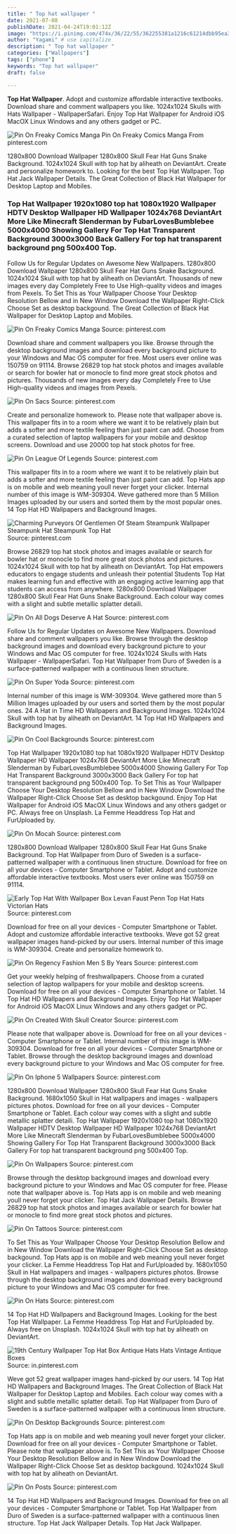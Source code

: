 ```yaml
---
title: " Top hat wallpaper "
date: 2021-07-08
publishDate: 2021-04-24T19:01:12Z
image: "https://i.pinimg.com/474x/36/22/55/362255381a1216c61214dbb95ea38a7b.jpg"
author: "Yagami" # use capitalize
description: " Top hat wallpaper "
categories: ["Wallpapers"]
tags: ["phone"]
keywords: "Top hat wallpaper"
draft: false

---
```



**Top Hat Wallpaper**. Adopt and customize affordable interactive textbooks. Download share and comment wallpapers you like. 1024x1024 Skulls with Hats Wallpaper - WallpaperSafari. Enjoy Top Hat Wallpaper for Android iOS MacOX Linux Windows and any others gadget or PC.

![Pin On Freaky Comics Manga](https://i.pinimg.com/originals/2e/c4/b5/2ec4b5aee15f337351e7cd631b516204.jpg "Pin On Freaky Comics Manga")
Pin On Freaky Comics Manga From pinterest.com


1280x800 Download Wallpaper 1280x800 Skull Fear Hat Guns Snake Background. 1024x1024 Skull with top hat by aliheath on DeviantArt. Create and personalize homework to. Looking for the best Top Hat Wallpaper. Top Hat Jack Wallpaper Details. The Great Collection of Black Hat Wallpaper for Desktop Laptop and Mobiles.

### Top Hat Wallpaper 1920x1080 top hat 1080x1920 Wallpaper HDTV Desktop Wallpaper HD Wallpaper 1024x768 DeviantArt More Like Minecraft Slenderman by FubarLovesBumblebee 5000x4000 Showing Gallery For Top Hat Transparent Background 3000x3000 Back Gallery For top hat transparent background png 500x400 Top.

Follow Us for Regular Updates on Awesome New Wallpapers. 1280x800 Download Wallpaper 1280x800 Skull Fear Hat Guns Snake Background. 1024x1024 Skull with top hat by aliheath on DeviantArt. Thousands of new images every day Completely Free to Use High-quality videos and images from Pexels. To Set This as Your Wallpaper Choose Your Desktop Resolution Bellow and in New Window Download the Wallpaper Right-Click Choose Set as desktop backgound. The Great Collection of Black Hat Wallpaper for Desktop Laptop and Mobiles.


![Pin On Freaky Comics Manga](https://i.pinimg.com/originals/2e/c4/b5/2ec4b5aee15f337351e7cd631b516204.jpg "Pin On Freaky Comics Manga")
Source: pinterest.com

Download share and comment wallpapers you like. Browse through the desktop background images and download every background picture to your Windows and Mac OS computer for free. Most users ever online was 150759 on 91114. Browse 26829 top hat stock photos and images available or search for bowler hat or monocle to find more great stock photos and pictures. Thousands of new images every day Completely Free to Use High-quality videos and images from Pexels.

![Pin On Sacs](https://i.pinimg.com/originals/c3/f6/68/c3f66854977aa77958d0a0a0b114c4fd.jpg "Pin On Sacs")
Source: pinterest.com

Create and personalize homework to. Please note that wallpaper above is. This wallpaper fits in to a room where we want it to be relatively plain but adds a softer and more textile feeling than just paint can add. Choose from a curated selection of laptop wallpapers for your mobile and desktop screens. Download and use 20000 top hat stock photos for free.

![Pin On League Of Legends](https://i.pinimg.com/originals/82/eb/29/82eb2986046ee78508b2b5dff3fcdbdf.png "Pin On League Of Legends")
Source: pinterest.com

This wallpaper fits in to a room where we want it to be relatively plain but adds a softer and more textile feeling than just paint can add. Top Hats app is on mobile and web meaning youll never forget your clicker. Internal number of this image is WM-309304. Weve gathered more than 5 Million Images uploaded by our users and sorted them by the most popular ones. 14 Top Hat HD Wallpapers and Background Images.

![Charming Purveyors Of Gentlemen Of Steam Steampunk Wallpaper Steampunk Hat Steampunk Top Hat](https://i.pinimg.com/originals/af/92/95/af929520387832404f5bb56f6b4b0436.jpg "Charming Purveyors Of Gentlemen Of Steam Steampunk Wallpaper Steampunk Hat Steampunk Top Hat")
Source: pinterest.com

Browse 26829 top hat stock photos and images available or search for bowler hat or monocle to find more great stock photos and pictures. 1024x1024 Skull with top hat by aliheath on DeviantArt. Top Hat empowers educators to engage students and unleash their potential Students Top Hat makes learning fun and effective with an engaging active learning app that students can access from anywhere. 1280x800 Download Wallpaper 1280x800 Skull Fear Hat Guns Snake Background. Each colour way comes with a slight and subtle metallic splatter detaili.

![Pin On All Dogs Deserve A Hat](https://i.pinimg.com/originals/84/bc/5b/84bc5bf8f590f603538a2d661dc9b486.jpg "Pin On All Dogs Deserve A Hat")
Source: pinterest.com

Follow Us for Regular Updates on Awesome New Wallpapers. Download share and comment wallpapers you like. Browse through the desktop background images and download every background picture to your Windows and Mac OS computer for free. 1024x1024 Skulls with Hats Wallpaper - WallpaperSafari. Top Hat Wallpaper from Duro of Sweden is a surface-patterned wallpaper with a continuous linen structure.

![Pin On Super Yoda](https://i.pinimg.com/originals/66/3c/7c/663c7c8cfc81248a34b08224945bebc8.jpg "Pin On Super Yoda")
Source: pinterest.com

Internal number of this image is WM-309304. Weve gathered more than 5 Million Images uploaded by our users and sorted them by the most popular ones. 24 A Hat in Time HD Wallpapers and Background Images. 1024x1024 Skull with top hat by aliheath on DeviantArt. 14 Top Hat HD Wallpapers and Background Images.

![Pin On Cool Backgrounds](https://i.pinimg.com/originals/44/a3/82/44a382b7263542741160d0119eb356f5.jpg "Pin On Cool Backgrounds")
Source: pinterest.com

Top Hat Wallpaper 1920x1080 top hat 1080x1920 Wallpaper HDTV Desktop Wallpaper HD Wallpaper 1024x768 DeviantArt More Like Minecraft Slenderman by FubarLovesBumblebee 5000x4000 Showing Gallery For Top Hat Transparent Background 3000x3000 Back Gallery For top hat transparent background png 500x400 Top. To Set This as Your Wallpaper Choose Your Desktop Resolution Bellow and in New Window Download the Wallpaper Right-Click Choose Set as desktop backgound. Enjoy Top Hat Wallpaper for Android iOS MacOX Linux Windows and any others gadget or PC. Always free on Unsplash. La Femme Headdress Top Hat and FurUploaded by.

![Pin On Mocah](https://i.pinimg.com/736x/35/8b/35/358b352358db4e421069eacfb37b018b.jpg "Pin On Mocah")
Source: pinterest.com

1280x800 Download Wallpaper 1280x800 Skull Fear Hat Guns Snake Background. Top Hat Wallpaper from Duro of Sweden is a surface-patterned wallpaper with a continuous linen structure. Download for free on all your devices - Computer Smartphone or Tablet. Adopt and customize affordable interactive textbooks. Most users ever online was 150759 on 91114.

![Early Top Hat With Wallpaper Box Levan Faust Penn Top Hat Hats Victorian Hats](https://i.pinimg.com/originals/9e/25/ec/9e25ec692038bce603d6a22733f69aa7.jpg "Early Top Hat With Wallpaper Box Levan Faust Penn Top Hat Hats Victorian Hats")
Source: pinterest.com

Download for free on all your devices - Computer Smartphone or Tablet. Adopt and customize affordable interactive textbooks. Weve got 52 great wallpaper images hand-picked by our users. Internal number of this image is WM-309304. Create and personalize homework to.

![Pin On Regency Fashion Men S By Years](https://i.pinimg.com/originals/1e/81/89/1e818953839e8f60f5c4edf27065359f.jpg "Pin On Regency Fashion Men S By Years")
Source: pinterest.com

Get your weekly helping of freshwallpapers. Choose from a curated selection of laptop wallpapers for your mobile and desktop screens. Download for free on all your devices - Computer Smartphone or Tablet. 14 Top Hat HD Wallpapers and Background Images. Enjoy Top Hat Wallpaper for Android iOS MacOX Linux Windows and any others gadget or PC.

![Pin On Created With Skull Creator](https://i.pinimg.com/originals/52/20/6f/52206f9dfff64461e3a88181d0efe8f1.jpg "Pin On Created With Skull Creator")
Source: pinterest.com

Please note that wallpaper above is. Download for free on all your devices - Computer Smartphone or Tablet. Internal number of this image is WM-309304. Download for free on all your devices - Computer Smartphone or Tablet. Browse through the desktop background images and download every background picture to your Windows and Mac OS computer for free.

![Pin On Iphone 5 Wallpapers](https://i.pinimg.com/originals/dc/35/48/dc3548f0b0b98b2792c335e6b71a5a91.png "Pin On Iphone 5 Wallpapers")
Source: pinterest.com

1280x800 Download Wallpaper 1280x800 Skull Fear Hat Guns Snake Background. 1680x1050 Skull in Hat wallpapers and images - wallpapers pictures photos. Download for free on all your devices - Computer Smartphone or Tablet. Each colour way comes with a slight and subtle metallic splatter detaili. Top Hat Wallpaper 1920x1080 top hat 1080x1920 Wallpaper HDTV Desktop Wallpaper HD Wallpaper 1024x768 DeviantArt More Like Minecraft Slenderman by FubarLovesBumblebee 5000x4000 Showing Gallery For Top Hat Transparent Background 3000x3000 Back Gallery For top hat transparent background png 500x400 Top.

![Pin On Wallpapers](https://i.pinimg.com/474x/7a/0f/8b/7a0f8bcf9692fbfbfde57beefc9d9681.jpg "Pin On Wallpapers")
Source: pinterest.com

Browse through the desktop background images and download every background picture to your Windows and Mac OS computer for free. Please note that wallpaper above is. Top Hats app is on mobile and web meaning youll never forget your clicker. Top Hat Jack Wallpaper Details. Browse 26829 top hat stock photos and images available or search for bowler hat or monocle to find more great stock photos and pictures.

![Pin On Tattoos](https://i.pinimg.com/736x/62/7a/ba/627abae00d1eb0c3bc4abd8d31de9f9c.jpg "Pin On Tattoos")
Source: pinterest.com

To Set This as Your Wallpaper Choose Your Desktop Resolution Bellow and in New Window Download the Wallpaper Right-Click Choose Set as desktop backgound. Top Hats app is on mobile and web meaning youll never forget your clicker. La Femme Headdress Top Hat and FurUploaded by. 1680x1050 Skull in Hat wallpapers and images - wallpapers pictures photos. Browse through the desktop background images and download every background picture to your Windows and Mac OS computer for free.

![Pin On Hats](https://i.pinimg.com/originals/2c/80/76/2c8076acf6953f8982260f4c2a3d6315.jpg "Pin On Hats")
Source: pinterest.com

14 Top Hat HD Wallpapers and Background Images. Looking for the best Top Hat Wallpaper. La Femme Headdress Top Hat and FurUploaded by. Always free on Unsplash. 1024x1024 Skull with top hat by aliheath on DeviantArt.

![19th Century Wallpaper Top Hat Box Antique Hats Hats Vintage Antique Boxes](https://i.pinimg.com/originals/1d/53/d1/1d53d1ff9f6d158b7d6a717683045afa.jpg "19th Century Wallpaper Top Hat Box Antique Hats Hats Vintage Antique Boxes")
Source: in.pinterest.com

Weve got 52 great wallpaper images hand-picked by our users. 14 Top Hat HD Wallpapers and Background Images. The Great Collection of Black Hat Wallpaper for Desktop Laptop and Mobiles. Each colour way comes with a slight and subtle metallic splatter detaili. Top Hat Wallpaper from Duro of Sweden is a surface-patterned wallpaper with a continuous linen structure.

![Pin On Desktop Backgrounds](https://i.pinimg.com/originals/e8/15/44/e815444db3318b03c2c8860a1b29a35e.png "Pin On Desktop Backgrounds")
Source: pinterest.com

Top Hats app is on mobile and web meaning youll never forget your clicker. Download for free on all your devices - Computer Smartphone or Tablet. Please note that wallpaper above is. To Set This as Your Wallpaper Choose Your Desktop Resolution Bellow and in New Window Download the Wallpaper Right-Click Choose Set as desktop backgound. 1024x1024 Skull with top hat by aliheath on DeviantArt.

![Pin On Posts](https://i.pinimg.com/474x/36/22/55/362255381a1216c61214dbb95ea38a7b.jpg "Pin On Posts")
Source: pinterest.com

14 Top Hat HD Wallpapers and Background Images. Download for free on all your devices - Computer Smartphone or Tablet. Top Hat Wallpaper from Duro of Sweden is a surface-patterned wallpaper with a continuous linen structure. Top Hat Jack Wallpaper Details. Top Hat Jack Wallpaper.

